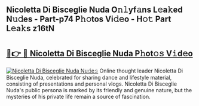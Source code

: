 ## Nicoletta Di Bisceglie Nuda O𝚗𝚕yf𝚊ns L𝚎a𝚔ed N𝚞𝚍es - Part-p74 P𝚑𝚘tos Vi𝚍𝚎o - H𝚘𝚝 Part L𝚎a𝚔s z16tN

# <h2><a href="http://kfdpve.oniu.top/?m=Nicoletta+Di+Bisceglie+Nuda">🔗👉 🔴 Nicoletta Di Bisceglie Nuda P𝚑ot𝚘𝚜 V𝚒d𝚎o</a></h2>

[![Nicoletta Di Bisceglie Nuda Nu𝚍e𝚜](https://i.imgur.com/0qMVB7G.gif)](http://kfdpve.oniu.top/?m=Nicoletta+Di+Bisceglie+Nuda)
Online thought leader Nicoletta Di Bisceglie Nuda, celebrated for sharing dance and lifestyle material, consisting of presentations and personal vlogs. Nicoletta Di Bisceglie Nuda's public persona is marked by its friendly and genuine nature, but the mysteries of his private life remain a source of fascination.  
